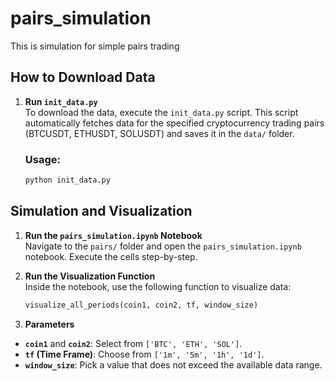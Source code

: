 # pairs_simulation
This is simulation for simple pairs trading

## How to Download Data

1. **Run `init_data.py`**  
   To download the data, execute the `init_data.py` script. This script automatically fetches data for the specified cryptocurrency trading pairs (BTCUSDT, ETHUSDT, SOLUSDT) and saves it in the `data/` folder.

   ### Usage:
   ```bash
   python init_data.py

## Simulation and Visualization

1. **Run the `pairs_simulation.ipynb` Notebook**  
   Navigate to the `pairs/` folder and open the `pairs_simulation.ipynb` notebook. Execute the cells step-by-step.

2. **Run the Visualization Function**  
   Inside the notebook, use the following function to visualize data:
   ```python
   visualize_all_periods(coin1, coin2, tf, window_size)

3. **Parameters**
- **`coin1`** and **`coin2`**: Select from `['BTC', 'ETH', 'SOL']`.
- **`tf` (Time Frame)**: Choose from `['1m', '5m', '1h', '1d']`.
- **`window_size`**: Pick a value that does not exceed the available data range.
